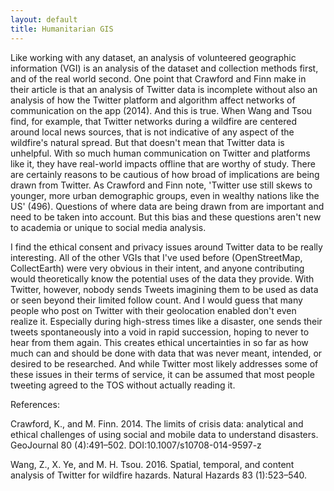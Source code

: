 ```yaml
---
layout: default
title: Humanitarian GIS
---
```


Like working with any dataset, an analysis of volunteered geographic information (VGI) is an analysis of the dataset and collection methods first, and of the real world second. One point that Crawford and Finn make in their article is that an analysis of Twitter data is incomplete without also an analysis of how the Twitter platform and algorithm affect networks of communication on the app (2014). And this is true. When Wang and Tsou find, for example, that Twitter networks during a wildfire are centered around local news sources, that is not indicative of any aspect of the wildfire's natural spread. But that doesn't mean that Twitter data is unhelpful. With so much human communication on Twitter and platforms like it, they have real-world impacts offline that are worthy of study. There are certainly reasons to be cautious of how broad of implications are being drawn from Twitter. As Crawford and Finn note, 'Twitter use still skews to younger, more urban demographic groups, even in wealthy nations like the US' (496). Questions of where data are being drawn from are important and need to be taken into account. But this bias and these questions aren't new to academia or unique to social media analysis.

I find the ethical consent and privacy issues around Twitter data to be really interesting. All of the other VGIs that I've used before (OpenStreetMap, CollectEarth) were very obvious in their intent, and anyone contributing would theoretically know the potential uses of the data they provide. With Twitter, however, nobody sends Tweets imagining them to be used as data or seen beyond their limited follow count. And I would guess that many people who post on Twitter with their geolocation enabled don't even realize it. Especially during high-stress times like a disaster, one sends their tweets spontaneously into a void in rapid succession, hoping to never to hear from them again. This creates ethical uncertainties in so far as how much can and should be done with data that was never meant, intended, or desired to be researched. And while Twitter most likely addresses some of these issues in their terms of service, it can be assumed that most people tweeting agreed to the TOS without actually reading it.

References:

Crawford, K., and M. Finn. 2014. The limits of crisis data: analytical and ethical challenges of using social and mobile data to understand disasters. GeoJournal 80 (4):491–502. DOI:10.1007/s10708-014-9597-z

Wang, Z., X. Ye, and M. H. Tsou. 2016. Spatial, temporal, and content analysis of Twitter for wildfire hazards. Natural Hazards 83 (1):523–540.
